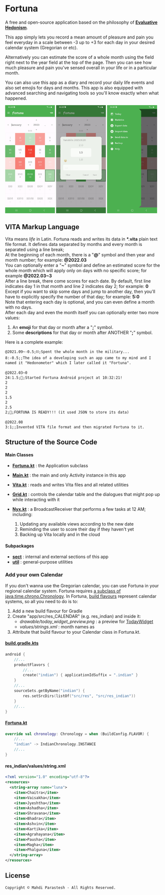 # Fortuna

A free and open-source application based on the philosophy of
[**Evaluative Hedonism**](https://en.wikipedia.org/wiki/Hedonism#Axiological_hedonism).

This app simply lets you record a mean amount of pleasure and pain you feel everyday in a scale
between -3 up to +3 for each day in your desired calendar system (Gregorian or etc).

Alternatively you can estimate the score of a whole month using the field
right next to the year field at the top of the page.
Then you can see how much pleasure and pain you've sensed overall in your life or in a particular
month.

You can also use this app as a diary and record your daily life events
and also set emojis for days and months.
This app is also equipped with advanced searching and navigating tools
so you'll know exactly when what happened.

<p>
  <img src="about/Screenshot_20230120-044811_Fortuna.jpg" alt="screenshot-1" width="32%" />
  <img src="about/Screenshot_20230120-044823_Fortuna.jpg" alt="screenshot-2" width="32%" />
  <img src="about/Screenshot_20230120-044843_Fortuna.jpg" alt="screenshot-3" width="32%" />
</p>

## VITA Markup Language

Vita means *life* in Latin. Fortuna reads and writes its data in **\*.vita** plain text file format.
It defines data separated by months and every month is separated using a line break;\
At the beginning of each month, there is a "**@**" symbol and then year and month number; for
example: **@2022.03**\
You can optionally enter a "**~**" symbol and define an estimated score for the whole month
which will apply only on days with no specific score; for example **@2022.03~3**\
After a line break, there come scores for each date.
By default, first line indicates day 1 in that month and line 2 indicates day 2; for example: **0**\
Except if you want to skip some days and jump to another day,
then you'll have to explicitly specify the number of that day; for example: **5:0**\
Note that entering each day is optional, and you can even define a month with no days.\
After each day and even the month itself you can optionally enter two more values:

1. An **emoji** for that day or month after a "**;**" symbol.
2. Some **descriptions** for that day or month after ANOTHER "**;**" symbol.

Here is a complete example:

```
@2021.09~-0.5;⛓;Spent the whole month in the military...
8:-0.5;;The idea of a developing such an app came to my mind and I named it "Hedonometer" which I later called it "Fortuna".

@2022.03~0
24:1.5;🧠;Started Fortuna Android project at 10:32:21!
2
2
2
1.5
2
2.5
2;🧠;FORTUNA IS READY!!! (it used JSON to store its data)

@2022.08
3:1;;Invented VITA file format and then migrated Fortuna to it.

```

## Structure of the Source Code

#### Main Classes

- [**Fortuna.kt**](android/src/kotlin/ir/mahdiparastesh/fortuna/Fortuna.kt) :
  the Application subclass

- [**Main.kt**](android/src/kotlin/ir/mahdiparastesh/fortuna/Main.kt) :
  the main and only Activity instance in this app

- [**Vita.kt**](core/kotlin/ir/mahdiparastesh/fortuna/Vita.kt) :
  reads and writes Vita files and all related utilities

- [**Grid.kt**](android/src/kotlin/ir/mahdiparastesh/fortuna/Grid.kt) :
  controls the calendar table and the dialogues that might pop up while interacting with it

- [**Nyx.kt**](android/src/kotlin/ir/mahdiparastesh/fortuna/Nyx.kt) :
  a BroadcastReceiver that performs a few tasks at 12 AM; including:

    1. Updating any available views according to the new date
    2. Reminding the user to score their day if they haven't yet
    3. Backing up Vita locally and in the cloud

#### Subpackages

- [**sect**](android/src/kotlin/ir/mahdiparastesh/fortuna/sect) :
  internal and external sections of this app
- [**util**](android/src/kotlin/ir/mahdiparastesh/fortuna/util) :
  general-purpose utilities

### Add your own Calendar

If you don't wanna use the Gregorian calendar, you can use Fortuna in your regional calendar system.
Fortuna requires [a subclass of java.time.chrono.Chronology](
https://docs.oracle.com/en/java/javase/24/docs/api/java.base/java/time/chrono/package-summary.html).
In Fortuna, [build flavours](https://developer.android.com/build/build-variants)
represent calendar systems, so all you need to do is to:

1. Add a new build flavour for Gradle
2. Create "app/src/res_CALENDAR" (e.g. res_indian) and inside it:
    - *drawable/today_widget_preview.png* : a preview
      for [TodayWidget](android/src/kotlin/ir/mahdiparastesh/fortuna/sect/TodayWidget.kt)
    - *values/strings.xml* : month names as *<string-array name="luna"/>*
3. Attribute that build flavour to your Calendar class in Fortuna.kt.

#### [build.gradle.kts](android/build.gradle.kts)

```kotlin
android {
    //...
    productFlavors {
        //...
        create("indian") { applicationIdSuffix = ".indian" }
    }
    //...
    sourceSets.getByName("indian") {
        res.setSrcDirs(listOf("src/res", "src/res_indian"))
    }
    //...
}
```

#### [Fortuna.kt](android/src/kotlin/ir/mahdiparastesh/fortuna/Fortuna.kt#:~:text=val%20chronology)

```kotlin
override val chronology: Chronology = when (BuildConfig.FLAVOR) {
    //...
    "indian" -> IndianChronology.INSTANCE
    //...
}
```

#### res_indian/values/string.xml

```xml
<?xml version="1.0" encoding="utf-8"?>
<resources>
  <string-array name="luna">
    <item>Chaitra</item>
    <item>Vaisakha</item>
    <item>Jyeshtha</item>
    <item>Ashadha</item>
    <item>Shravana</item>
    <item>Bhadra</item>
    <item>Ashvin</item>
    <item>Kartika</item>
    <item>Agrahayana</item>
    <item>Pausha</item>
    <item>Magha</item>
    <item>Phalguna</item>
  </string-array>
</resources>
```

## License

```
Copyright © Mahdi Parastesh - All Rights Reserved.
```
